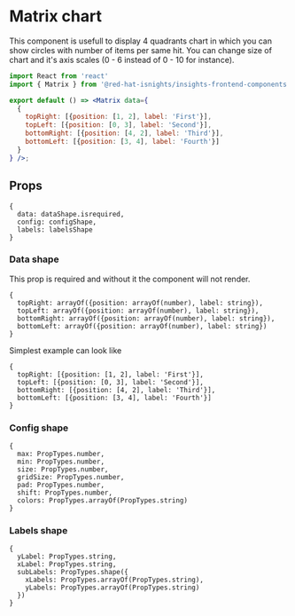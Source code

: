 # Matrix chart

This component is usefull to display 4 quadrants chart in which you can show circles with number of items per same hit.
You can change size of chart and it's axis scales (0 - 6 instead of 0 - 10 for instance).

```jsx
import React from 'react'
import { Matrix } from '@red-hat-isnights/insights-frontend-components';

export default () => <Matrix data={
  {
    topRight: [{position: [1, 2], label: 'First'}],
    topLeft: [{position: [0, 3], label: 'Second'}],
    bottomRight: [{position: [4, 2], label: 'Third'}],
    bottomLeft: [{position: [3, 4], label: 'Fourth'}]
  }
} />;
```

## Props

```JS
{
  data: dataShape.isrequired,
  config: configShape,
  labels: labelsShape
}
```

### Data shape

This prop is required and without it the component will not render.

```JS
{
  topRight: arrayOf({position: arrayOf(number), label: string}),
  topLeft: arrayOf({position: arrayOf(number), label: string}),
  bottomRight: arrayOf({position: arrayOf(number), label: string}),
  bottomLeft: arrayOf({position: arrayOf(number), label: string})
}
```

Simplest example can look like

```JS
{
  topRight: [{position: [1, 2], label: 'First'}],
  topLeft: [{position: [0, 3], label: 'Second'}],
  bottomRight: [{position: [4, 2], label: 'Third'}],
  bottomLeft: [{position: [3, 4], label: 'Fourth'}]
}
```

### Config shape

```JS
{
  max: PropTypes.number,
  min: PropTypes.number,
  size: PropTypes.number,
  gridSize: PropTypes.number,
  pad: PropTypes.number,
  shift: PropTypes.number,
  colors: PropTypes.arrayOf(PropTypes.string)
}
```

### Labels shape

```JS
{
  yLabel: PropTypes.string,
  xLabel: PropTypes.string,
  subLabels: PropTypes.shape({
    xLabels: PropTypes.arrayOf(PropTypes.string),
    yLabels: PropTypes.arrayOf(PropTypes.string)
  })
}
```